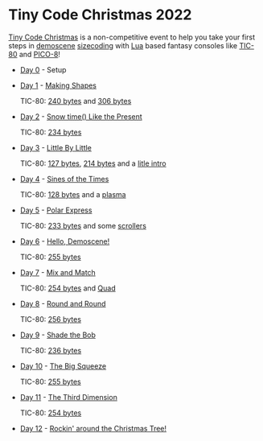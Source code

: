 # Tiny Code Christmas 2022

[Tiny Code Christmas](https://tcc.lovebyte.party/) is a non-competitive event to help you take your first steps in [demoscene](https://en.wikipedia.org/wiki/Demoscene) [sizecoding](http://www.sizecoding.org/) with [Lua](https://www.lua.org/) based fantasy consoles like [TIC-80](https://tic80.com/) and [PICO-8](https://www.lexaloffle.com/pico-8.php)! 

- [Day 0](https://tcc.lovebyte.party/day0/) - Setup
- [Day 1](https://tcc.lovebyte.party/day1/) - [Making Shapes](https://www.youtube.com/watch?v=p_5wK01-lwA)

    TIC-80: [240 bytes](./day01/tic-80.md) and [306 bytes](./day01/tic-80-extended.md)
- [Day 2](https://tcc.lovebyte.party/day2/) - [Snow time() Like the Present](https://www.youtube.com/watch?v=HMYd-07rig4)

    TIC-80: [234 bytes](./day02/tic-80.md)
- [Day 3](https://tcc.lovebyte.party/day3/) - [Little By Little](https://www.youtube.com/watch?v=wcH-iro_cno)

    TIC-80: [127 bytes](./day03/tic-80.md), [214 bytes](./day03/tic-80-extended.md) and a [litle intro](./day03/intro.md)
- [Day 4](https://tcc.lovebyte.party/day4/) - [Sines of the Times](https://www.youtube.com/watch?v=aqueKcqLVS8)

    TIC-80: [128 bytes](./day04/tic-80.md) and a [plasma](./day04/plasma.md)  
- [Day 5](https://tcc.lovebyte.party/day5/) - [Polar Express](https://www.youtube.com/watch?v=t3cu50bUtPc)

    TIC-80: [233 bytes](./day05/tic-80.md) and some [scrollers](./day05/scroller.md)  
- [Day 6](https://tcc.lovebyte.party/day6/) - [Hello, Demoscene!](https://www.youtube.com/watch?v=tFv_Mv02x4E)

    TIC-80: [255 bytes](./day06/tic-80.md)  
- [Day 7](https://tcc.lovebyte.party/day7/) - [Mix and Match](https://www.youtube.com/watch?v=mtKNn1MFBAE)

    TIC-80: [254 bytes](./day07/tic-80.md)  and [Quad](./day07/quad.md) 
- [Day 8](https://tcc.lovebyte.party/day8/) - [Round and Round](https://www.youtube.com/watch?v=mbvsHeiJLQA)

    TIC-80: [256 bytes](./day08/tic-80.md)   
- [Day 9](https://tcc.lovebyte.party/day9/) - [Shade the Bob](https://www.youtube.com/watch?v=9berpjdY0hQ)

    TIC-80: [236 bytes](./day09/tic-80.md)   
- [Day 10](https://tcc.lovebyte.party/day10/) - [The Big Squeeze](https://www.youtube.com/watch?v=7mum2tt1imk)

    TIC-80: [255 bytes](./day10/tic-80.md)  
- [Day 11](https://tcc.lovebyte.party/day11/) - [The Third Dimension](https://www.youtube.com/watch?v=NOWrX1ob_SA)

    TIC-80: [254 bytes](./day11/tic-80.md)  
- [Day 12](https://tcc.lovebyte.party/day12/) - [Rockin' around the Christmas Tree!](https://www.youtube.com/watch?v=IUkqfHD3FmI)